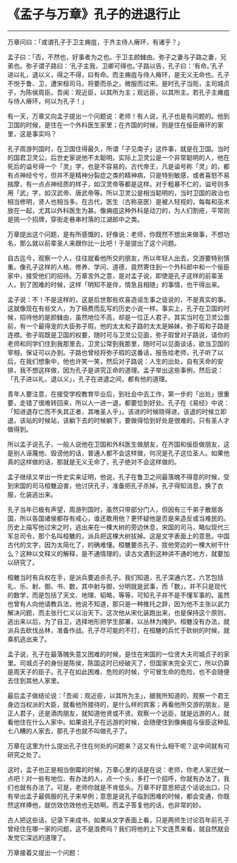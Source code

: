# 《孟子与万章》孔子的进退行止

------

万章问曰：「或谓孔子于卫主痈疽，于齐主侍人瘠环，有诸乎？」

孟子曰：「否，不然也，好事者为之也。于卫主颜雠由。弥子之妻与子路之妻，兄弟也。弥子谓子路曰：‘孔子主我，卫卿可得也。’子路以告，孔子曰：‘有命。’孔子进以礼，退以义，得之不得，曰有命。而主痈疽与侍人瘠环，是无义无命也。孔子不悦于鲁、卫，遭宋桓司马，将要而杀之，微服而过宋。是时孔子当阨，主司城贞子，为陈侯周臣。吾闻：观近臣，以其所为主；观远臣，以其所主。若孔子主瘫疽与侍人瘠环，何以为孔子！」

有一天，万章又向孟子提出一个问题说：老师！有人说，孔子也是有问题的。他到卫国的时候，是住在一个外科医生家里；在齐国的时候，则是住在佞臣瘠环的家里，这是事实吗？

孔子周游列国时，在卫国住得最久，所谓「子见南子」这件事，就是在卫国。当时的国君卫灵公，后世史家说他不太聪明，实际上卫灵公是一个非常聪明的人，他在死后的谥号得一个「灵」字，也是不容易的。古代帝王，凡是谥号称「灵」的，都有点神经兮兮，但并不是精神分裂症之类的精神病，只是特别敏感，或者喜怒不易揣摩，有一点点神经质的样子，如汉灵帝等都是这样。对于粗暴不仁的，谥号则多用「武」字，如汉武帝、唐武帝等。所以卫灵公是相当聪明的，当时卫国的政治也相当修明，贤人也相当多。在古代，医生（古称巫医）是被人轻视的，每每和巫术放在一起，尤其以外科医生为甚。像痈疽这种外科是动刀的，为人们割疮，平常则是挑一个招牌，穿街走巷串村落的江湖郎中之类。

万章提出这个问题，是有所感慨的，好像说：老师，你既然不想出来做事，不想功名，那么就以前辈圣人来跟你比一比吧！于是提出了这个问题。

自古迄今，观察一个人，往往就看他所交的朋友，所以年轻人出去，交游要特别慎重。像孔子这样的人格、修养、学问、道德，竟然寄住到一个外科郎中和一个佞臣家中，接受他们的招待。万章言外之意，是对孟子说，即使是孔子这样的前辈圣人，到了困难的时候，这样「明知不是伴，情急且相随」的事情，也干得出来。

孟子说：不！不是这样的，这是后世那些欢喜造谣生事之徒说的，不是真实的事。这就像现在有些文人，为了稿费而乱写的历史小说一样。事实上，孔子在卫国的时候，招待他的是颜雠由，虽然地位不高，却是一位正人君子。其实当时在卫灵公面前，有一个最得宠的大臣弥子瑕，他的太太和子路的太太是姊妹，弥子瑕和子路是连襟。弥子瑕既是卫国的权要，随时可与卫灵公见面，弥子瑕曾对子路说，请你的老师和同学们住到我那里去，卫灵公常到我那里，随时可以见面谈话，欲当卫国的宰相，保证可以办到。子路也曾经将弥子瑕的这番话，报告给老师，孔子听了以后，在我们想象中，他也许笑一笑，然后对子路说：人生的出处，自有天命的安排，我不想这样做，因为孔子是讲究正命的道理。孟子举出这些事例，然后说：「孔子进以礼，退以义」，孔子在进退之间，都有他的道理。

青年人要注意，在接受学校教育毕业后，到社会中去工作，第一步的「出处」很重要，走错了很难转回来，所以人一进一退，都要恰到好处。孔子在《易经》中说：「知进退存亡而不失其正者，其唯圣人乎」。该进的时候晓得进，该退的时候立即退，该站的时候站，该躺下去的时候躺下，要做得恰到好处是很难的，只有圣人才做得到。

所以孟子说孔子，一般人说他在卫国和外科医生做朋友，在齐国和佞臣做朋友，这是别人诬蔑他、毁谤他的话，普通人都不会这样做，何况是孔子这位圣人。如果他真的这样做的话，那就是无义无命了，孔子绝对不会这样做的。

孟子继续又举出一件史实来证明，他说，孔子在鲁卫之间最落魄不得意的时候，受到宋国的司马桓魋迫害，他讨厌孔子，准备把孔子杀掉，孔子得知消息，换了衣服，化装逃出来。

孔子当年已极有声望，周游列国时，虽然只带部分门人，但因有三千弟子散居各国，所以各国诸侯都存有戒心，谁还敢用他？更怀疑他是否是来造反或当难民的。历史上描写他过宋之时，逃出来在一棵大树的旁边休息，宋国的司马，略似现代三军总司令，那个名叫桓魋的，派兵把这棵大树拔掉。这是文字表面上的意思。中国古代的文字，因为太简化了，的确难懂。桓魋要杀孔子，拔他旁边的一棵大树干什么？这种以文释义的解释，是不通情理的，读古文遇到这种讲不通的地方，就要加以研究了。

桓魋当时有兵权在手，是派兵要追杀孔子。我们知道，孔子深通六艺，六艺包括礼、乐、射、御、书、数，其中射与御，分明就是武事，而「数」，并不只是现代的数学，而是包括了天文、地理、韬略，等等，可知孔子并不是不懂军事的。虽然也曾有人向他请教兵法，他说不知道，那只是一种推托之辞，因为他不主张以武力解决问题，而主张行仁义以治天下。这次他从宋化装跑出来，也是保持这个原则，逃出来以后，为了自卫，选择地形把学生部署，以丛林为掩护。桓魋没有办法，就派兵去砍伐丛林，准备作战。孔子尽可能的不打，在桓魋的兵忙于砍树的时候，就乘机逃出来了。

孟子说，孔子在最落魄失意又困难的时候，是住在宋国的一位贤大夫司城贞子的家里。司城贞子的身份是陈侯，陈国这时已经破灭了，但国家未完全灭亡，所以仍算是周天子的臣子。孔子在如此困难、危险的时候，宁可冒生命的危险，也不会随便去住到其他人家里。

最后孟子做结论说：「吾闻：观近臣，以其所为主」，据我所知道的，观察一个君王身边当权派的大臣，就看他所接待的，是什么样的宾客；再看他所交游的朋友，是正人君子，还是酒肉朋友，就知道他贤或不贤。观察一个远臣，就是远游的人，就看他住在什么人家中。如果说孔子在远游的时候，会随便住到像痈疽与佞臣这种乱七八糟的人家去，那孔子也就不叫做孔子了。

万章在这里为什么提出孔子住在何处的问题来？这又有什么相干呢？这中间就有可研究之处了。

这时，孟子也正是相当倒霉的时候，万章心里的话是在说：老师，你老人家迁就一点吧！对一些有地位、有办法的人，点一个头，多打一个招呼，你就有办法了，我们也就有办法了。可是，老师你就是不肯低头。万章不好意思把这个话说出口，只有举出孟子最佩服的孔子来举例；意思是说孔子临到困难的时候，都会变通，你既然这样捧他，就仿效仿效他也无妨啊。而孟子答复他的话，也非常的妙。

古人把这些话，记录下来成书，如果从文字表面上看，只是两师生讨论百年前孔子曾经住在哪一家的问题，这不是浪费吗？我们将他的上下文连贯来看，就自然就会发觉它深远的道理了。

万章接着又提出一个问题：


